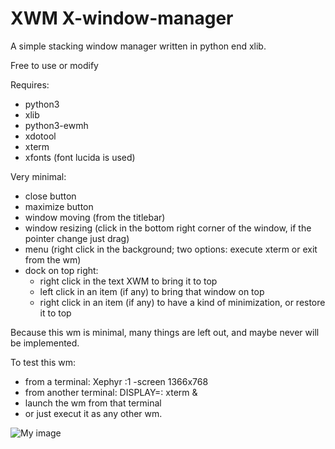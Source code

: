 # XWM X-window-manager
A simple stacking window manager written in python end xlib.

Free to use or modify

Requires:
- python3
- xlib
- python3-ewmh
- xdotool
- xterm
- xfonts (font lucida is used)

Very minimal:
- close button
- maximize button
- window moving (from the titlebar)
- window resizing (click in the bottom right corner of the window, if the pointer change just drag)
- menu (right click in the background; two options: execute xterm or exit from the wm)
- dock on top right:
    - right click in the text XWM to bring it to top
    - left click in an item (if any) to bring that window on top
    - right click in an item (if any) to have a kind of minimization, or restore it to top

Because this wm is minimal, many things are left out, and maybe never will be implemented.

To test this wm:
- from a terminal: Xephyr :1 -screen 1366x768
- from another terminal: DISPLAY=: xterm &
- launch the wm from that terminal
- or just execut it as any other wm.

![My image](https://github.com/frank038/XWM-X-window-manager-/blob/main/screenshot.png)
